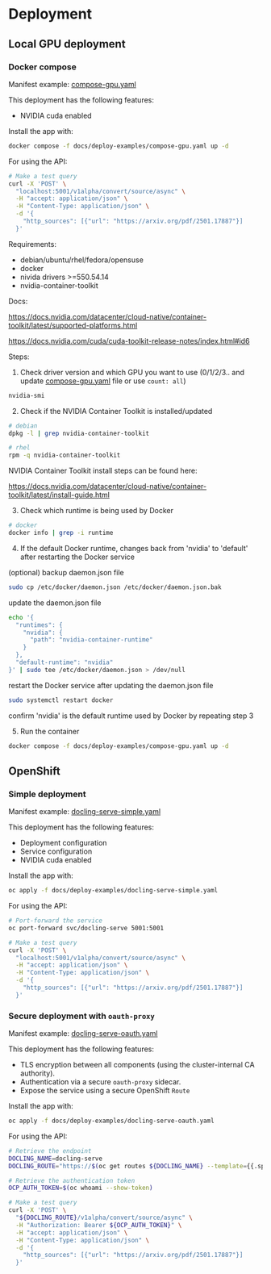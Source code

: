 # Deployment

## Local GPU deployment

### Docker compose

Manifest example: [compose-gpu.yaml](./deploy-examples/compose-gpu.yaml)

This deployment has the following features:

  - NVIDIA cuda enabled

Install the app with:

```sh
docker compose -f docs/deploy-examples/compose-gpu.yaml up -d
```

For using the API:

```sh
# Make a test query
curl -X 'POST' \
  "localhost:5001/v1alpha/convert/source/async" \
  -H "accept: application/json" \
  -H "Content-Type: application/json" \
  -d '{
    "http_sources": [{"url": "https://arxiv.org/pdf/2501.17887"}]
  }'
```

Requirements:

  - debian/ubuntu/rhel/fedora/opensuse
  - docker
  - nivida drivers >=550.54.14
  - nvidia-container-toolkit 

Docs:

https://docs.nvidia.com/datacenter/cloud-native/container-toolkit/latest/supported-platforms.html

https://docs.nvidia.com/cuda/cuda-toolkit-release-notes/index.html#id6

Steps:

1. Check driver version and which GPU you want to use (0/1/2/3.. and update [compose-gpu.yaml](./deploy-examples/compose-gpu.yaml) file or use `count: all`)

```sh
nvidia-smi
```
2. Check if the NVIDIA Container Toolkit is installed/updated

```sh
# debian
dpkg -l | grep nvidia-container-toolkit
```

```sh
# rhel
rpm -q nvidia-container-toolkit
```

NVIDIA Container Toolkit install steps can be found here: 

https://docs.nvidia.com/datacenter/cloud-native/container-toolkit/latest/install-guide.html

3. Check which runtime is being used by Docker

```sh
# docker
docker info | grep -i runtime
```

4. If the default Docker runtime, changes back from 'nvidia' to 'default' after restarting the Docker service

(optional) backup daemon.json file

```sh
sudo cp /etc/docker/daemon.json /etc/docker/daemon.json.bak
```

update the daemon.json file

```sh
echo '{
  "runtimes": {
    "nvidia": {
      "path": "nvidia-container-runtime"
    }
  },
  "default-runtime": "nvidia"
}' | sudo tee /etc/docker/daemon.json > /dev/null
```

restart the Docker service after updating the daemon.json file

```sh
sudo systemctl restart docker
```

confirm 'nvidia' is the default runtime used by Docker by repeating step 3

5. Run the container

```sh
docker compose -f docs/deploy-examples/compose-gpu.yaml up -d
```
 
## OpenShift

### Simple deployment

Manifest example: [docling-serve-simple.yaml](./deploy-examples/docling-serve-simple.yaml)

This deployment has the following features:

- Deployment configuration
- Service configuration
- NVIDIA cuda enabled

Install the app with:

```sh
oc apply -f docs/deploy-examples/docling-serve-simple.yaml
```
For using the API:

```sh
# Port-forward the service
oc port-forward svc/docling-serve 5001:5001

# Make a test query
curl -X 'POST' \
  "localhost:5001/v1alpha/convert/source/async" \
  -H "accept: application/json" \
  -H "Content-Type: application/json" \
  -d '{
    "http_sources": [{"url": "https://arxiv.org/pdf/2501.17887"}]
  }'
```

### Secure deployment with `oauth-proxy`

Manifest example: [docling-serve-oauth.yaml](./deploy-examples/docling-serve-oauth.yaml)

This deployment has the following features:

- TLS encryption between all components (using the cluster-internal CA authority).
- Authentication via a secure `oauth-proxy` sidecar.
- Expose the service using a secure OpenShift `Route`

Install the app with:

```sh
oc apply -f docs/deploy-examples/docling-serve-oauth.yaml
```

For using the API:

```sh
# Retrieve the endpoint
DOCLING_NAME=docling-serve
DOCLING_ROUTE="https://$(oc get routes ${DOCLING_NAME} --template={{.spec.host}})"

# Retrieve the authentication token
OCP_AUTH_TOKEN=$(oc whoami --show-token)

# Make a test query
curl -X 'POST' \
  "${DOCLING_ROUTE}/v1alpha/convert/source/async" \
  -H "Authorization: Bearer ${OCP_AUTH_TOKEN}" \
  -H "accept: application/json" \
  -H "Content-Type: application/json" \
  -d '{
    "http_sources": [{"url": "https://arxiv.org/pdf/2501.17887"}]
  }'
```
